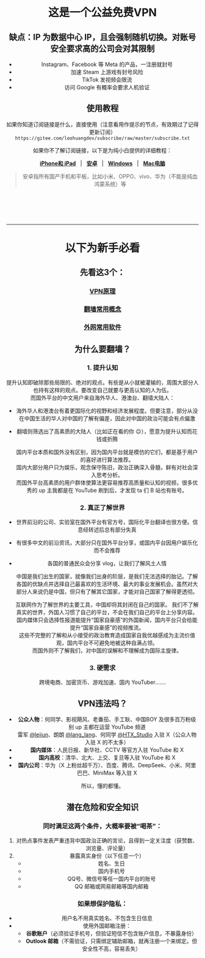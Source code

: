 <div align="center">

<br><br> 

# 这是一个公益免费VPN

## 缺点：IP 为数据中心 IP，且会强制随机切换。对账号安全要求高的公司会对其限制  
   - Instagram、Facebook 等 Meta 的产品，一注册就封号  
   - 加速 Steam 上游戏有封号风险  
   - TikTok 发视频会限流  
   - 访问 Google 有概率会要求人机验证  

## 使用教程

如果你知道订阅链接是什么，直接使用（注意看用作提示的节点，有效期过了记得更新订阅）  
`https://gitee.com/leohuangdev/subscribe/raw/master/subscribe.txt`

如果你不了解订阅链接，以下是为纯小白提供的详细教程：  

**[iPhone和 iPad](./ios.md)**&nbsp;&nbsp;&nbsp;|&nbsp;&nbsp;&nbsp;**[安卓](./android.md)**&nbsp;&nbsp;&nbsp;|&nbsp;&nbsp;&nbsp;**[Windows](./windows.md)**&nbsp;&nbsp;&nbsp;|&nbsp;&nbsp;&nbsp;**[Mac电脑](./mac.md)**

> 安卓指所有国产手机和平板，比如小米、OPPO、vivo、华为（不能是纯血鸿蒙系统）等

<br><br> 
<br><br> 

---

<div align="center">

# 以下为新手必看</span>

</div>

## 先看这3个：  

### **[VPN原理](./assets/VPN.md)**  

### **[翻墙常用概念](./assets/theory.md)**    

### **[外网常用软件](./assets/platforms.md)**  

## 为什么要翻墙？

### 1. 提升认知

  提升认知即破除那些局限的、绝对的观点。有些是从小就被灌输的，周围大部分人也持有这样的观点。要改变自己就要与更高认知的人为伍。  
而国外平台的中文用户来自海外华人、港澳台、翻墙大陆人：
- 海外华人和港澳台有着更国际化的视野和经济发展程度。但要注意，部分从没在中国生活的华人对中国的了解有偏差，因此对中国的政治可能会有点偏激  
- 翻墙则筛选出了高素质的大陆人（比如正在看的你 😉），愿意为提升认知而花钱或折腾  

  国内平台本质和国外没有区别，因为国内平台就是模仿的它们，都是基于用户的喜好进行算法推荐。  
国内大部分用户只为娱乐，观念保守陈旧，政治正确深入骨髓，鲜有对社会深入思考分析。  
而国外平台高素质的用户群体使算法更容易推荐高质量和认知的视频，很多优秀的 up 主我都是在 YouTube 刷到后，才发现 ta 们 B 站也有账号。

### 2. 真正了解世界

- 世界前沿的公司、实验室在国外平台有官方号，国际化平台翻译也很方便。信息经转述后总有部分失真  
- 有很多中文的前沿资讯，大部分只在国外平台分享，或国内平台因用户娱乐化而不会推荐  
- 各国的普通民众会分享 vlog，让我们了解风土人情

  中国是我们出生的国家，就像我们出身的阶层，是我们无法选择的胎记。了解各国的优缺点并选择自己最喜欢的生活环境、最大的事业发展机会。虽然对大部分人来说仍是中国，但只有了解其它国家，才能对自己国家了解得更透彻。  

  互联网作为了解世界的主要工具，中国却将其封闭在自己的国家。
我们不了解真实的世界，外国人习惯了自己的平台，不会在我们自己的平台上分享内容。国内媒体只会选择性报道能提升“国家自豪感”的外国新闻，国内平台只会给能提升“国家自豪感”的视频推流。  
这些不完整的了解和从小接受的政治教育造成国家自我优越感成为主流价值观，国内平台不可避免地被这种自满占领。  
而国外则不了解我们，对中国的误解和不理解成为国际主旋律。

### 3. 硬需求

跨境电商、加密货币、游戏加速、国内 YouTuber.......

## VPN违法吗？

- **公众人物**：何同学、影视飓风、老番茄、手工耿、中国BOY 及很多百万粉级别 up 主都在运营 YouTube 频道  
  雷军 [@leijun](https://x.com/leijun)、朗朗 [@lang_lang](https://x.com/lang_lang)、何同学 [@HTX_Studio](https://x.com/HTX_Studio) 入驻 X（公众人物入驻 X 的不太多）  
- **国内媒体**：人民日报、新华社、CCTV 等官方入驻 YouTube 和 X  
- **国内高校**：清华、北大、上交、复旦等入驻 YouTube 和 X  
- **国内公司**：华为（X 上粉丝超千万）、百度、腾讯、DeepSeek、小米、阿里巴巴、MiniMax 等入驻 X

所以，懂的都懂。

## 潜在危险和安全知识

### 同时满足这两个条件，大概率要被“喝茶”：
1. 对热点事件发表严重违背中国政治正确的言论，且得到一定关注度（获赞数、浏览量、评论量）  
2. 暴露真实身份（以下任意一个）  
   - 姓名、生日  
   - 国内手机号  
   - QQ号、微信号等任一国内平台的账号  
   - QQ 邮箱或网易邮箱等国内邮箱  

### 如果想保护隐私：
- 用户名不用真实姓名、不包含生日信息  
- 使用外国邮箱注册：  
  - **谷歌账户**（必须验证手机号，但验证短信不包含账户信息，不暴露身份）  
  - **Outlook 邮箱**（不需验证，只需绑定辅助邮箱，就再注册一个来绑定。但安全性不高，容易丢失）  
